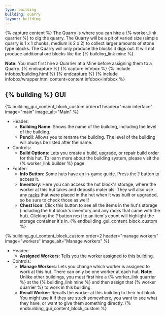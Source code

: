 ```yaml
---
type: building
building: quarry
layout: building
---
```

{% capture content %}
The Quarry is where you can hire a {% worker_link quarrier %} to dig the quarry. The Quarry will be a pit of varied size (simple quarry is 1 x 1 chunks, medium is 2 x 2) to collect larger amounts of stone type blocks.  The Quarry will only produce the blocks it digs out.  It will not produce additional ore blocks like the {% building_link mine %}.

**Note:** You must first hire a Quarrier at a Mine before assigning them to a Quarry.
{% endcapture %}
{% capture infobox %}
{% include infobox/building.html %}
{% endcapture %}
{% include infobox/wrapper.html content=content infobox=infobox %}

## {% building %} GUI

{% building_gui_content_block_custom order=1 header="main interface" image="main" image_alt="Main" %}
- Header:
    - **Building Name**: Shows the name of the building, including the level of the building.
    - **Pencil**: Allows you to rename the building. The level of the building will always be listed after the name.
- Controls:
    - **Build Options**: Lets you create a build, upgrade, or repair build order for this hut. To learn more about the building system, please visit the {% worker_link builder %} page.
- Footer:
    - **Info Button**: Some huts have an in-game guide. Press the ? button to access it.
    - **Inventory**: Here you can access the hut block's storage, where the worker at this hut takes and deposits materials. They will also use any [racks](../../source/items/rack) that were placed in the hut when it was built or upgraded, so be sure to check those as well!
    - **Chest Icon**: Click this button to see all the items in the hut's storage (including the hut block's inventory and any racks that came with the hut). Clicking the ? button next to an item's count will highlight the storage container it's in.
{% endbuilding_gui_content_block_custom %}

{% building_gui_content_block_custom order=2 header="manage workers" image="workers" image_alt="Manage workers" %}
- Header:
    - **Assigned Workers**: Tells you the worker assigned to this building.
- Controls:
    - **Manage Workers**: Lets you change which worker is assigned to work at this hut. There can only be one worker at each hut. **Note:** Unlike other buildings, you must first hire a {% worker_link quarrier %} at the {% building_link mine %} and then assign that {% worker quarrier %} to work in this building.
    - **Recall Worker**: Recalls the worker at this building to their hut block. You might use it if they are stuck somewhere, you want to see what they have, or want to give them something directly.
{% endbuilding_gui_content_block_custom %}